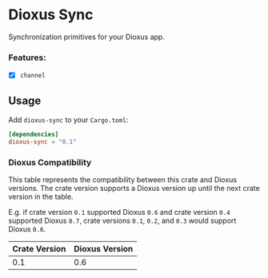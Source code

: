 # Dioxus Sync
Synchronization primitives for your Dioxus app.

### Features:
- [x] `channel`

## Usage
Add `dioxus-sync` to your `Cargo.toml`:
```toml
[dependencies]
dioxus-sync = "0.1"
```

### Dioxus Compatibility
This table represents the compatibility between this crate and Dioxus versions.
The crate version supports a Dioxus version up until the next crate version in the table.

E.g. if crate version `0.1` supported Dioxus `0.6` and crate version `0.4` supported Dioxus `0.7`, crate versions `0.1`, `0.2`, and `0.3` would support Dioxus `0.6`.

| Crate Version | Dioxus Version |
| ------------- | -------------- |
| 0.1           | 0.6            |